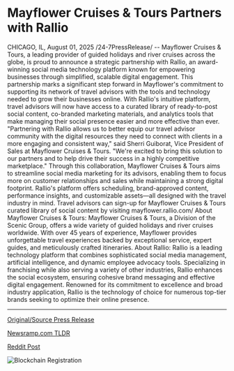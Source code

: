 # Mayflower Cruises &amp; Tours Partners with Rallio

CHICAGO, IL, August 01, 2025 /24-7PressRelease/ -- Mayflower Cruises & Tours, a leading provider of guided holidays and river cruises across the globe, is proud to announce a strategic partnership with Rallio, an award-winning social media technology platform known for empowering businesses through simplified, scalable digital engagement.  This partnership marks a significant step forward in Mayflower's commitment to supporting its network of travel advisors with the tools and technology needed to grow their businesses online. With Rallio's intuitive platform, travel advisors will now have access to a curated library of ready-to-post social content, co-branded marketing materials, and analytics tools that make managing their social presence easier and more effective than ever.  "Partnering with Rallio allows us to better equip our travel advisor community with the digital resources they need to connect with clients in a more engaging and consistent way," said Sherri Guiborat, Vice President of Sales at Mayflower Cruises & Tours. "We're excited to bring this solution to our partners and to help drive their success in a highly competitive marketplace."  Through this collaboration, Mayflower Cruises & Tours aims to streamline social media marketing for its advisors, enabling them to focus more on customer relationships and sales while maintaining a strong digital footprint. Rallio's platform offers scheduling, brand-approved content, performance insights, and customizable assets—all designed with the travel industry in mind.  Travel advisors can sign-up for Mayflower Cruises & Tours curated library of social content by visiting mayflower.rallio.com/  About Mayflower Cruises & Tours: Mayflower Cruises & Tours, a Division of the Scenic Group, offers a wide variety of guided holidays and river cruises worldwide. With over 45 years of experience, Mayflower provides unforgettable travel experiences backed by exceptional service, expert guides, and meticulously crafted itineraries.  About Rallio: Rallio is a leading technology platform that combines sophisticated social media management, artificial intelligence, and dynamic employee advocacy tools. Specializing in franchising while also serving a variety of other industries, Rallio enhances the social ecosystem, ensuring cohesive brand messaging and effective digital engagement. Renowned for its commitment to excellence and broad industry application, Rallio is the technology of choice for numerous top-tier brands seeking to optimize their online presence. 

---

[Original/Source Press Release](https://www.24-7pressrelease.com/press-release/525439/mayflower-cruises-tours-partners-with-rallio)
                    

[Newsramp.com TLDR](https://newsramp.com/curated-news/mayflower-cruises-tours-partners-with-rallio-to-empower-travel-advisors/e5c08e1cec62a2499d343ca333d5b215) 

 



[Reddit Post](https://www.reddit.com/r/MarketingNewsramp/comments/1meq2xw/mayflower_cruises_tours_partners_with_rallio_to/) 



![Blockchain Registration](https://cdn.newsramp.app/24-7PressRelease/qrcode/258/1/rift_BLs.webp)